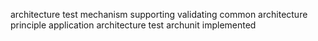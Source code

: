 architecture test mechanism supporting validating common architecture principle application architecture test archunit implemented